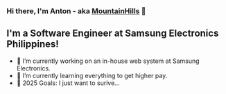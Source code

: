 ### Hi there, I'm Anton - aka [MountainHills][website] 👋

## I'm a Software Engineer at Samsung Electronics Philippines!

- 🔭 I’m currently working on an in-house web system at Samsung Electronics.
- 🌱 I’m currently learning everything to get higher pay.
- 🥅 2025 Goals: I just want to surive...

[website]: https://antonbondoc.wordpress.com/
[twitter]: https://twitter.com/Bonbondocers/
[linkedin]: https://www.linkedin.com/in/anton-bondoc-7231a71b5/
